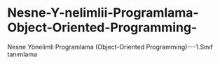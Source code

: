 # Nesne-Y-nelimlii-Programlama-Object-Oriented-Programming-
Nesne Yönelimli Programlama (Object-Oriented Programming)---1.Sınıf tanımlama
